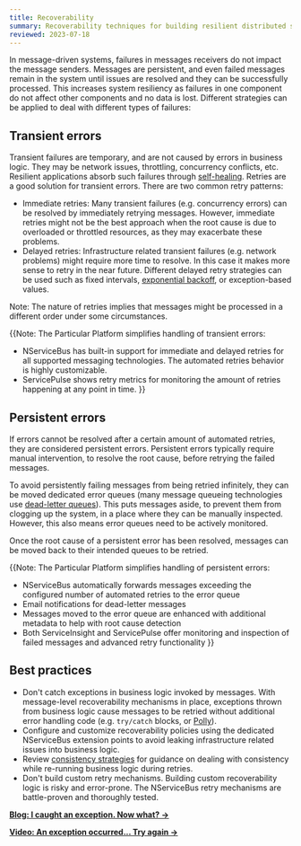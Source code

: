 ```yaml
---
title: Recoverability
summary: Recoverability techniques for building resilient distributed systems
reviewed: 2023-07-18
---
```


In message-driven systems, failures in messages receivers do not impact the message senders. Messages are persistent, and even failed messages remain in the system until issues are resolved and they can be successfully processed. This increases system resiliency as failures in one component do not affect other components and no data is lost. Different strategies can be applied to deal with different types of failures:

## Transient errors

Transient failures are temporary, and are not caused by errors in business logic. They may be network issues, throttling, concurrency conflicts, etc. Resilient applications absorb such failures through [self-healing](https://learn.microsoft.com/en-us/azure/architecture/guide/design-principles/self-healing). Retries are a good solution for transient errors. There are two common retry patterns:

- Immediate retries: Many transient failures (e.g. concurrency errors) can be resolved by immediately retrying messages. However, immediate retries might not be the best approach when the root cause is due to overloaded or throttled resources, as they may exacerbate these problems.
- Delayed retries: Infrastructure related transient failures (e.g. network problems) might require more time to resolve. In this case it makes more sense to retry in the near future. Different delayed retry strategies can be used such as fixed intervals, [exponential backoff](https://en.wikipedia.org/wiki/Exponential_backoff), or exception-based values.

Note: The nature of retries implies that messages might be processed in a different order under some circumstances.

{{Note:
The Particular Platform simplifies handling of transient errors:

- NServiceBus has built-in support for immediate and delayed retries for all supported messaging technologies. The automated retries behavior is highly customizable.
- ServicePulse shows retry metrics for monitoring the amount of retries happening at any point in time.
}}

## Persistent errors

If errors cannot be resolved after a certain amount of automated retries, they are considered persistent errors. Persistent errors typically require manual intervention, to resolve the root cause, before retrying the failed messages.

To avoid persistently failing messages from being retried infinitely, they can be moved dedicated error queues (many message queueing technologies use [dead-letter queues](https://en.wikipedia.org/wiki/Dead_letter_queue)). This puts messages aside, to prevent them from clogging up the system, in a place where they can be manually inspected. However, this also means error queues need to be actively monitored.

Once the root cause of a persistent error has been resolved, messages can be moved back to their intended queues to be retried.

{{Note:
The Particular Platform simplifies handling of persistent errors:

- NServiceBus automatically forwards messages exceeding the configured number of automated retries to the error queue
- Email notifications for dead-letter messages
- Messages moved to the error queue are enhanced with additional metadata to help with root cause detection
- Both ServiceInsight and ServicePulse offer monitoring and inspection of failed messages and advanced retry functionality
}}

## Best practices

- Don't catch exceptions in business logic invoked by messages. With message-level recoverability mechanisms in place, exceptions thrown from business logic cause messages to be retried without additional error handling code (e.g. `try/catch` blocks, or [Polly](https://github.com/App-vNext/Polly)).
- Configure and customize recoverability policies using the dedicated NServiceBus extension points to avoid leaking infrastructure related issues into business logic.
- Review [consistency strategies](/architecture/consistency.md) for guidance on dealing with consistency while re-running business logic during retries.
- Don't build custom retry mechanisms. Building custom recoverability logic is risky and error-prone. The NServiceBus retry mechanisms are battle-proven and thoroughly tested.

[**Blog: I caught an exception. Now what? →**](https://particular.net/blog/but-all-my-errors-are-severe)

[**Video: An exception occurred... Try again →**](https://www.youtube.com/watch?v=gSQxtgw1Qz4)
